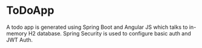 # ToDoApp
A todo app is generated using Spring Boot and Angular JS which talks to in-memory H2 database. Spring Security is used to configure basic auth and JWT Auth. 
